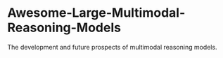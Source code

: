 # Awesome-Large-Multimodal-Reasoning-Models
The development and future prospects of multimodal reasoning models.
